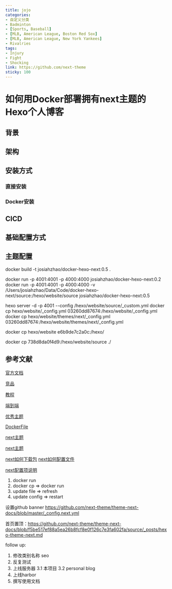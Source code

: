 ```yaml
---
title: jojo
categories:
- 自定义分类
- Badminton
- [Sports, Baseball]
- [MLB, American League, Boston Red Sox]
- [MLB, American League, New York Yankees]
- Rivalries
tags:
- Injury
- Fight
- Shocking
link: https://github.com/next-theme
sticky: 100
---
```

# 如何用Docker部署拥有next主题的Hexo个人博客
## 背景
## 架构
## 安装方式
### 直接安装
### Docker安装
## CICD
## 基础配置方式
## 主题配置

docker build -t josiahzhao/docker-hexo-next:0.5 .

docker run -p 4001:4001 -p 4000:4000 josiahzhao/docker-hexo-next:0.2
docker run -p 4001:4001 -p 4000:4000 -v /Users/josiahzhao/Data/Code/docker-hexo-next/source:/hexo/website/source josiahzhao/docker-hexo-next:0.5


hexo server -d -p 4001 --config /hexo/website/source/_custom.yml
docker cp hexo/website/_config.yml 03260dd87674:/hexo/website/_config.yml
docker cp hexo/website/themes/next/_config.yml 03260dd87674:/hexo/website/themes/next/_config.yml

docker cp hexo/website e6b9de7c2a0c:/hexo/


docker cp 738d8da0f4d9:/hexo/website/source ./

## 参考文献
[官方文档](https://hexo.io/docs)

[竞品](https://zhuanlan.zhihu.com/p/110525277)

[教程](https://github.com/EasyHexo/Easy-Hexo)

[端到端](https://blog.csdn.net/sinat_37781304/article/details/82729029/)

[优秀主题](https://blog.csdn.net/sinat_37781304/article/details/82729029/)

[DockerFile](https://github.com/spurin/docker-hexo/blob/master/Dockerfile)

[next主题](https://github.com/theme-next/hexo-theme-next)

[next主题](https://theme-next.js.org/)

[next如何下载包](https://github.com/theme-next/hexo-theme-next/blob/master/docs/INSTALLATION.md)
[next如何配置文件](https://github.com/theme-next/hexo-theme-next/blob/master/docs/DATA-FILES.md)

[next配置项说明](https://theme-next.js.org/docs/theme-settings/)


1. docker run 
2. docker cp => docker run
3. update file => refresh
4. update config => restart

设置github banner https://github.com/next-theme/theme-next-docs/blob/master/_config.next.yml

首页置顶：https://github.com/next-theme/theme-next-docs/blob/f5be517ef88a5ea26b8fcf8e0f126c7e3fa602fa/source/_posts/hexo-theme-next.md


follow up:
1. 修改类别名称
seo
2. 反复测试
3. 上线服务器
    3.1 本项目
    3.2 personal blog
4. 上线harbor
5. 撰写使用文档